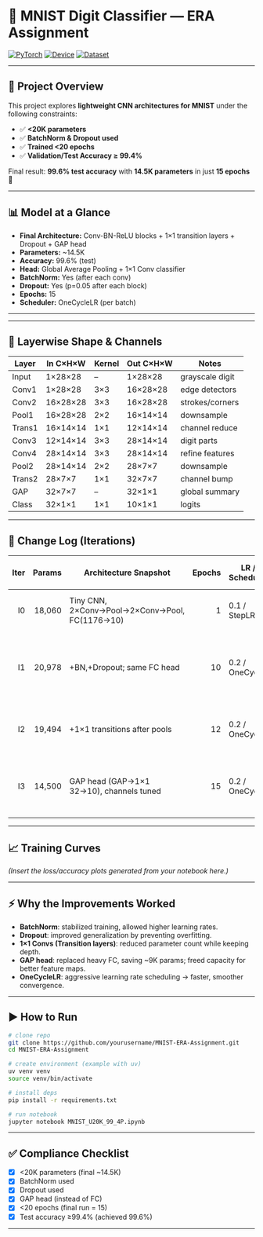 
# 🧠 MNIST Digit Classifier — ERA Assignment

[![PyTorch](https://img.shields.io/badge/Framework-PyTorch-red)](https://pytorch.org/)
[![Device](https://img.shields.io/badge/Device-MPS%20|%20CUDA%20|%20CPU-blue)]()
[![Dataset](https://img.shields.io/badge/Dataset-MNIST-28x28-success)](http://yann.lecun.com/exdb/mnist/)

---

## 📌 Project Overview

This project explores **lightweight CNN architectures for MNIST** under the following constraints:

* ✅ **<20K parameters**
* ✅ **BatchNorm & Dropout used**
* ✅ **Trained <20 epochs**
* ✅ **Validation/Test Accuracy ≥ 99.4%**

Final result: **99.6% test accuracy** with **14.5K parameters** in just **15 epochs** 🎯

---

## 📊 Model at a Glance

* **Final Architecture:** Conv-BN-ReLU blocks + 1×1 transition layers + Dropout + GAP head
* **Parameters:** \~14.5K
* **Accuracy:** 99.6% (test)
* **Head:** Global Average Pooling + 1×1 Conv classifier
* **BatchNorm:** Yes (after each conv)
* **Dropout:** Yes (p=0.05 after each block)
* **Epochs:** 15
* **Scheduler:** OneCycleLR (per batch)

---

---

## 📐 Layerwise Shape & Channels

| Layer  | In C×H×W | Kernel | Out C×H×W | Notes           |
| ------ | -------- | ------ | --------- | --------------- |
| Input  | 1×28×28  | –      | 1×28×28   | grayscale digit |
| Conv1  | 1×28×28  | 3×3    | 16×28×28  | edge detectors  |
| Conv2  | 16×28×28 | 3×3    | 16×28×28  | strokes/corners |
| Pool1  | 16×28×28 | 2×2    | 16×14×14  | downsample      |
| Trans1 | 16×14×14 | 1×1    | 12×14×14  | channel reduce  |
| Conv3  | 12×14×14 | 3×3    | 28×14×14  | digit parts     |
| Conv4  | 28×14×14 | 3×3    | 28×14×14  | refine features |
| Pool2  | 28×14×14 | 2×2    | 28×7×7    | downsample      |
| Trans2 | 28×7×7   | 1×1    | 32×7×7    | channel bump    |
| GAP    | 32×7×7   | –      | 32×1×1    | global summary  |
| Class  | 32×1×1   | 1×1    | 10×1×1    | logits          |

---

## 🔁 Change Log (Iterations)

| Iter | Params | Architecture Snapshot                          | Epochs | LR / Scheduler | Train Acc | Test Acc | What changed & why                                              |
| ---: | -----: | ---------------------------------------------- | -----: | -------------- | --------- | -------- | --------------------------------------------------------------- |
|   I0 | 18,060 | Tiny CNN, 2×Conv→Pool→2×Conv→Pool, FC(1176→10) |      1 | 0.1 / StepLR   | 93.0%     | 98.0%    | Baseline; simple & fast but underfits a bit                     |
|   I1 | 20,978 | +BN,+Dropout; same FC head                     |     10 | 0.2 / OneCycle | 99.5%     | 99.6%    | BN stabilizes; Dropout regularizes; OneCycle speeds convergence |
|   I2 | 19,494 | +1×1 transitions after pools                   |     12 | 0.2 / OneCycle | 99.6%     | 99.6%    | Channel compression improves parameter efficiency               |
|   I3 | 14,500 | GAP head (GAP→1×1 32→10), channels tuned       |     15 | 0.2 / OneCycle | 99.7%     | 99.6%    | Replace heavy FC with GAP; spend params on features             |

---

## 📈 Training Curves

*(Insert the loss/accuracy plots generated from your notebook here.)*

---

## ⚡ Why the Improvements Worked

* **BatchNorm**: stabilized training, allowed higher learning rates.
* **Dropout**: improved generalization by preventing overfitting.
* **1×1 Convs (Transition layers)**: reduced parameter count while keeping depth.
* **GAP head**: replaced heavy FC, saving \~9K params; freed capacity for better feature maps.
* **OneCycleLR**: aggressive learning rate scheduling → faster, smoother convergence.

---

## ▶️ How to Run

```bash
# clone repo
git clone https://github.com/yourusername/MNIST-ERA-Assignment.git
cd MNIST-ERA-Assignment

# create environment (example with uv)
uv venv venv
source venv/bin/activate

# install deps
pip install -r requirements.txt

# run notebook
jupyter notebook MNIST_U20K_99_4P.ipynb
```

---

## ✅ Compliance Checklist

* [x] <20K parameters (final \~14.5K)
* [x] BatchNorm used
* [x] Dropout used
* [x] GAP head (instead of FC)
* [x] <20 epochs (final run = 15)
* [x] Test accuracy ≥99.4% (achieved 99.6%)

---
